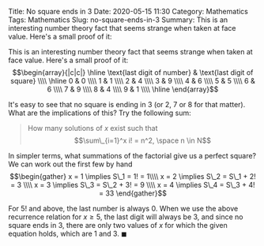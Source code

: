 Title: No square ends in 3
Date: 2020-05-15 11:30
Category: Mathematics
Tags: Mathematics
Slug: no-square-ends-in-3
Summary: This is an interesting number theory fact that seems strange when taken at face value. Here's a small proof of it:

This is an interesting number theory fact that seems strange when taken at face value. Here's a small proof of it:
$$\begin{array}{|c|c|}
\hline
\text{last digit of number} & \text{last digit of square} \\\\
\hline
0 & 0 \\\\
1 & 1 \\\\
2 & 4 \\\\
3 & 9 \\\\
4 & 6 \\\\
5 & 5 \\\\
6 & 6 \\\\
7 & 9 \\\\
8 & 4 \\\\
9 & 1 \\\\
\hline
\end{array}$$

It's easy to see that no square is ending in 3 (or 2, 7 or 8 for that matter). What are the implications of this? Try the following sum:

> How many solutions of $x$ exist such that $$\sum\_{i=1}^x i! = n^2, \space n \in N$$

In simpler terms, what summations of the factorial give us a perfect square? We can work out the first few by hand
$$\begin{gather}
x = 1 \implies S\_1 = 1! = 1\\\\
x = 2 \implies S\_2 = S\_1 + 2! = 3 \\\\
x = 3 \implies S\_3 = S\_2 + 3! = 9 \\\\
x = 4 \implies S\_4 = S\_3 + 4! = 33
\end{gather}$$

For $5!$ and above, the last number is always 0. When we use the above recurrence relation for $x \ge 5$, the last digit will always be 3, and since no square ends in 3, there are only two values of $x$ for which the given equation holds, which are $1$ and $3$.  $\blacksquare$
